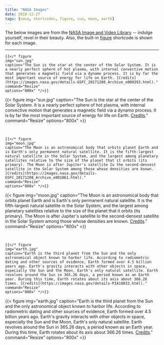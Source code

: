 ```yaml
---
title: "NASA Images"
date: 2018-12-27
tags: [nasa, shortcodes, figure, sun, moon, earth]
---
```


The below images are from the [NASA Image and Video Library](https://images.nasa.gov/) -- indulge yourself, revel in their beauty. Also, the built-in [figure](https://github.com/zwbetz-gh/cayman-hugo-theme/blob/master/layouts/shortcodes/figure.html) shortcode is shown for each image. 

---

```
{{</* figure
img="sun.jpg" 
caption="The Sun is the star at the center of the Solar System. It is a nearly perfect sphere of hot plasma, with internal convective motion that generates a magnetic field via a dynamo process. It is by far the most important source of energy for life on Earth. [Credits](https://images.nasa.gov/details-GSFC_20171208_Archive_e000393.html)." 
command="Resize" 
options="800x" */>}}
```

{{< figure
img="sun.jpg" 
caption="The Sun is the star at the center of the Solar System. It is a nearly perfect sphere of hot plasma, with internal convective motion that generates a magnetic field via a dynamo process. It is by far the most important source of energy for life on Earth. [Credits](https://images.nasa.gov/details-GSFC_20171208_Archive_e000393.html)." 
command="Resize" 
options="800x" >}}

<br>

```
{{</* figure
img="moon.jpg" 
caption="The Moon is an astronomical body that orbits planet Earth and is Earth's only permanent natural satellite. It is the fifth-largest natural satellite in the Solar System, and the largest among planetary satellites relative to the size of the planet that it orbits (its primary). The Moon is after Jupiter's satellite Io the second-densest satellite in the Solar System among those whose densities are known. [Credits](https://images.nasa.gov/details-GSFC_20171208_Archive_e001861.html)." 
command="Resize" 
options="800x" */>}}
```

{{< figure
img="moon.jpg" 
caption="The Moon is an astronomical body that orbits planet Earth and is Earth's only permanent natural satellite. It is the fifth-largest natural satellite in the Solar System, and the largest among planetary satellites relative to the size of the planet that it orbits (its primary). The Moon is after Jupiter's satellite Io the second-densest satellite in the Solar System among those whose densities are known. [Credits](https://images.nasa.gov/details-GSFC_20171208_Archive_e001861.html)." 
command="Resize" 
options="800x" >}}

<br>

```
{{</* figure
img="earth.jpg" 
caption="Earth is the third planet from the Sun and the only astronomical object known to harbor life. According to radiometric dating and other sources of evidence, Earth formed over 4.5 billion years ago. Earth's gravity interacts with other objects in space, especially the Sun and the Moon, Earth's only natural satellite. Earth revolves around the Sun in 365.26 days, a period known as an Earth year. During this time, Earth rotates about its axis about 366.26 times. [Credits](https://images.nasa.gov/details-PIA18033.html)." 
command="Resize" 
options="800x" */>}}
```

{{< figure
img="earth.jpg" 
caption="Earth is the third planet from the Sun and the only astronomical object known to harbor life. According to radiometric dating and other sources of evidence, Earth formed over 4.5 billion years ago. Earth's gravity interacts with other objects in space, especially the Sun and the Moon, Earth's only natural satellite. Earth revolves around the Sun in 365.26 days, a period known as an Earth year. During this time, Earth rotates about its axis about 366.26 times. [Credits](https://images.nasa.gov/details-PIA18033.html)." 
command="Resize" 
options="800x" >}}
